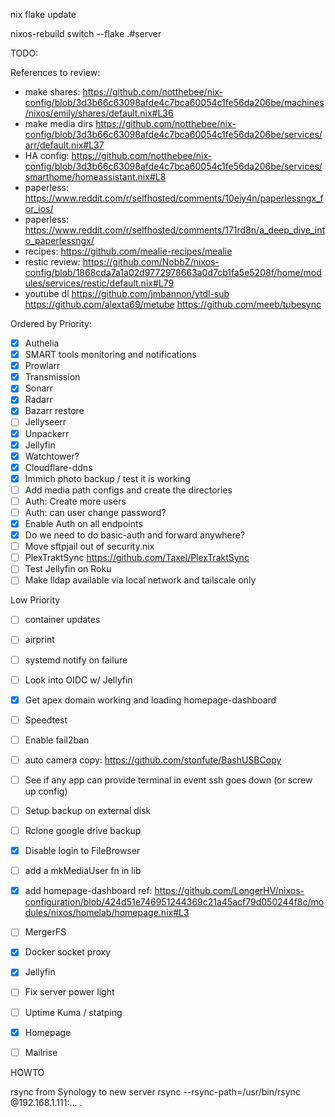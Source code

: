 
nix flake update

nixos-rebuild switch --flake .#server  


TODO:

References to review:
- make shares: https://github.com/notthebee/nix-config/blob/3d3b66c63098afde4c7bca60054c1fe56da206be/machines/nixos/emily/shares/default.nix#L36
- make media dirs https://github.com/notthebee/nix-config/blob/3d3b66c63098afde4c7bca60054c1fe56da206be/services/arr/default.nix#L37
- HA config: https://github.com/notthebee/nix-config/blob/3d3b66c63098afde4c7bca60054c1fe56da206be/services/smarthome/homeassistant.nix#L8
- paperless: https://www.reddit.com/r/selfhosted/comments/10eiy4n/paperlessngx_for_ios/
- paperless: https://www.reddit.com/r/selfhosted/comments/171rd8n/a_deep_dive_into_paperlessngx/
- recipes: https://github.com/mealie-recipes/mealie
- restic review: https://github.com/NobbZ/nixos-config/blob/1868cda7a1a02d9772978663a0d7cb1fa5e5208f/home/modules/services/restic/default.nix#L79
- youtube dl https://github.com/jmbannon/ytdl-sub https://github.com/alexta69/metube https://github.com/meeb/tubesync
 
Ordered by Priority:
- [x] Authelia
- [x] SMART tools monitoring and notifications
- [x] Prowlarr
- [x] Transmission
- [x] Sonarr
- [x] Radarr
- [x] Bazarr restore
- [ ] Jellyseerr
- [x] Unpackerr
- [x] Jellyfin
- [x] Watchtower?
- [x] Cloudflare-ddns
- [x] Immich photo backup / test it is working
- [ ] Add media path configs and create the directories
- [ ] Auth: Create more users
- [ ] Auth: can user change password?
- [x] Enable Auth on all endpoints
- [x] Do we need to do basic-auth and forward anywhere?
- [ ] Move sftpjail out of security.nix
- [ ] PlexTraktSync
    https://github.com/Taxel/PlexTraktSync
- [ ] Test Jellyfin on Roku
- [ ] Make lldap available via local network and tailscale only

Low Priority
- [ ] container updates
- [ ] airprint
- [ ] systemd notify on failure
- [ ] Look into OIDC w/ Jellyfin
- [X] Get apex domain working and loading homepage-dashboard
- [ ] Speedtest
- [ ] Enable fail2ban
- [ ] auto camera copy: https://github.com/stonfute/BashUSBCopy
- [ ] See if any app can provide terminal in event ssh goes down (or screw up config)
- [ ] Setup backup on external disk
- [ ] Rclone google drive backup
- [x] Disable login to FileBrowser
- [ ] add a mkMediaUser fn in lib
- [x] add homepage-dashboard
    ref: https://github.com/LongerHV/nixos-configuration/blob/424d51e746951244369c21a45acf79d050244f8c/modules/nixos/homelab/homepage.nix#L3
- [ ] MergerFS
- [x] Docker socket proxy
- [x] Jellyfin
- [ ] Fix server power light
- [ ] Uptime Kuma / statping
- [x] Homepage

- [ ] Mailrise


HOWTO

rsync from Synology to new server
rsync --rsync-path=/usr/bin/rsync @192.168.1.111:... .
